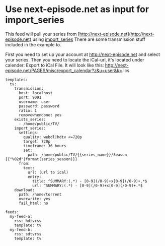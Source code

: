 # Use next-episode.net as input for import_series

This feed will pull your series from [http://next-episode.net](http://next-episode.net) using [import_series](/Plugins/import_series)
There are some transmission stuff included in the example to. 

First you need to set up your account at http://next-episode.net and select your series. Then you need to locate the iCal-url, it's located under calender: Export to iCal File. It will look like this: http://next-episode.net/PAGES/misc/export_calendar?z&u=user&k=<numbers>.ics

```
templates:
  tv:
    transmission:
      host: localhost
      port: 9091
      username: user
      password: password
      ratio: 1
      removewhendone: yes
    exists_series:
      - /home/public/TV/
    import_series:
      settings:
        quality: webdl|hdtv <=720p
        target: 720p
        timeframe: 36 hours
        set:
          path: /home/public/TV/{{series_name}}/Season {{"%02d"|format(series_season)}}
      from:
        text:
          url: (url to ical)
          entry: 
            title: ^SUMMARY:(.*) - [0-9](/0-9)+x[0-9](/0-9)+.*$
            url: ^SUMMARY:(.*) - [0-9](/0-9)+x[0-9](/0-9)+.*$
    download:
      path: /home/torrent
      overwrite: yes
      fail_html: no

feeds:
  my-feed-a:
    rss: hdtvrss
    template: tv 
  my-feed-b:
    rss: sdtvrss 
    template: tv 

```